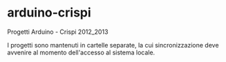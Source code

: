 arduino-crispi
==============

Progetti Arduino - Crispi 2012_2013

I progetti sono mantenuti in cartelle separate, la cui sincronizzazione deve avvenire al momento dell'accesso al sistema locale.
